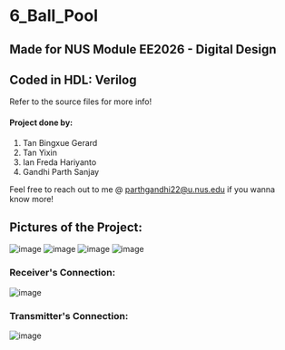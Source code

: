 # 6_Ball_Pool
## Made for NUS Module EE2026 - Digital Design
## Coded in HDL: Verilog
Refer to the source files for more info!

#### Project done by: 
1) Tan Bingxue Gerard
2) Tan Yixin
3) Ian Freda Hariyanto
4) Gandhi Parth Sanjay

Feel free to reach out to me @ parthgandhi22@u.nus.edu if you wanna know more!


## Pictures of the Project:
![image](https://github.com/ParthGandhiNUS/EE2026-6_Ball_Pool/assets/111232955/4f852c7b-cc0f-4ac3-a212-f0ca2bc11b5d)
![image](https://github.com/ParthGandhiNUS/EE2026-6_Ball_Pool/assets/111232955/b3c68564-2134-4c44-a5e9-f84dd42af3e3)
![image](https://github.com/ParthGandhiNUS/EE2026-6_Ball_Pool/assets/111232955/3d822452-723c-4e2f-9e24-4bc14fbf7982)
![image](https://github.com/ParthGandhiNUS/EE2026-6_Ball_Pool/assets/111232955/2e3d4bbe-2291-48f9-ac1c-5635c9e38fcb)

### Receiver's Connection:
![image](https://github.com/ParthGandhiNUS/EE2026-6_Ball_Pool/assets/111232955/714473c1-240f-4325-b09e-af46e22c2138)

### Transmitter's Connection:
![image](https://github.com/ParthGandhiNUS/EE2026-6_Ball_Pool/assets/111232955/e57b9aa5-5694-408d-8e3a-ff6cfe74b1fc)
